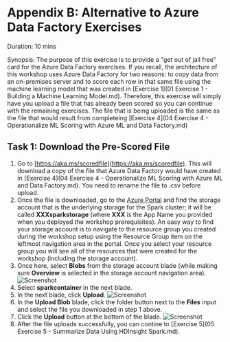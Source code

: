 # Appendix B: Alternative to Azure Data Factory Exercises

Duration: 10 mins

Synopsis: The purpose of this exercise is to provide a "get out of jail free" card for the Azure Data Factory exercises. If you recall, the architecture of this workshop uses Azure Data Factory for two reasons: to copy data from an on-premises server and to score each row in that same file using the machine learning model that was created in [Exercise 1](01 Exercise 1 - Building a Machine Learning Model.md). Therefore, this exercise will simply have you upload a file that has already been scored so you can continue with the remaining exercises. The file that is being uploaded is the same as the file that would result from completeing [Exercise 4](04 Exercise 4 - Operationalize ML Scoring with Azure ML and Data Factory.md)

## Task 1: Download the Pre-Scored File

1. Go to [https://aka.ms/scoredfile](https://aka.ms/scoredfile). This will download a copy of the file that Azure Data Factory would have created in [Exercise 4](04 Exercise 4 - Operationalize ML Scoring with Azure ML and Data Factory.md).  You need to rename the file to .csv before upload.
2. Once the file is downloaded, go to the [Azure Portal](http://portal.azure.com) and find the storage account that is the underlying storage for the Spark cluster; it will be called **XXXsparkstorage** (where **XXX** is the App Name you provided when you deployed the workshop prerequisites). An easy way to find your storage account is to navigate to the resource group you created during the workshop setup using the Resource Group item on the leftmost navigation area in the portal. Once you select your resource group you will see all of the resources that were created for the workshop (including the storage account).
3. Once here, select **Blobs** from the storage account blade (while making sure **Overview** is selected in the storage account navigation area).
![Screenshot](images/appendix_b_select_blob.png)
4. Select **sparkcontainer** in the next blade.
5. In the next blade, click **Upload**.
![Screenshot](images/appendix_b_upload_button.png)
6. In the **Upload Blob** blade, click the folder button next to the **Files** input and select the file you downloaded in step 1 above.
7. Click the **Upload** button at the bottom of the blade.
![Screenshot](images/select_file_and_upload.png)
8. After the file uploads successfully, you can contine to [Exercise 5](05 Exercise 5 - Summarize Data Using HDInsight Spark.md).
